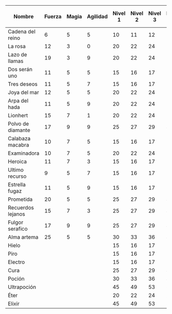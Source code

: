 | Nombre            | Fuerza | Magia | Agilidad | Nivel 1 | Nivel 2 | Nivel 3 | Nivel 4 | Nivel 5 | Nivel 6 | Nivel 7 | Nivel 8 | Nivel 9 | Nivel 0 | Coste Nivel 1 | Coste Nivel 2 | Coste Nivel 3 | Coste Nivel 4 | Coste Nivel 5 | Coste Nivel 6 | Coste Nivel 7 | Coste Nivel 8 | Coste Nivel 9 | Coste Nivel 0 |
|-------------------|--------|-------|----------|---------|---------|---------|---------|---------|---------|---------|---------|---------|---------|---------------|---------------|---------------|---------------|---------------|---------------|---------------|---------------|---------------|---------------|
| Cadena del reino  | 6      | 5     | 5        | 10      | 11      | 12      | 13      | 14      | 15      | 16      | 17      | 18      | 19      | 5             | 5             | 5             | 5             | 5             | 10            | 10            | 10            | 10            | 10            |
| La rosa           | 12     | 3     | 0        | 20      | 22      | 24      | 26      | 28      | 30      | 32      | 34      | 36      | 38      | 15            | 15            | 15            | 15            | 15            | 30            | 30            | 30            | 30            | 30            |
| Lazo de llamas    | 19     | 3     | 9        | 20      | 22      | 24      | 26      | 28      | 30      | 32      | 34      | 36      | 38      | 15            | 15            | 15            | 15            | 15            | 30            | 30            | 30            | 30            | 30            |
| Dos serán uno     | 11     | 5     | 5        | 15      | 16      | 17      | 18      | 19      | 20      | 21      | 22      | 23      | 24      | 10            | 10            | 10            | 10            | 10            | 20            | 20            | 20            | 20            | 20            |
| Tres deseos       | 11     | 5     | 7        | 15      | 16      | 17      | 18      | 19      | 20      | 21      | 22      | 23      | 24      | 10            | 10            | 10            | 10            | 10            | 20            | 20            | 20            | 20            | 20            |
| Joya del mar      | 12     | 5     | 5        | 20      | 22      | 24      | 26      | 28      | 30      | 32      | 34      | 36      | 38      | 15            | 15            | 15            | 15            | 15            | 30            | 30            | 30            | 30            | 30            |
| Arpa del hada     | 11     | 5     | 9        | 20      | 22      | 24      | 26      | 28      | 30      | 32      | 34      | 36      | 38      | 15            | 15            | 15            | 15            | 15            | 30            | 30            | 30            | 30            | 30            |
| Lionhert          | 15     | 7     | 1        | 20      | 22      | 24      | 26      | 28      | 30      | 32      | 34      | 36      | 38      | 15            | 15            | 15            | 15            | 15            | 30            | 30            | 30            | 30            | 30            |
| Polvo de diamante | 17     | 9     | 9        | 25      | 27      | 29      | 31      | 33      | 35      | 37      | 39      | 41      | 43      | 20            | 20            | 20            | 20            | 20            | 40            | 40            | 40            | 40            | 40            |
| Calabaza macabra  | 10     | 7     | 5        | 15      | 16      | 17      | 18      | 19      | 20      | 21      | 22      | 23      | 24      | 10            | 10            | 10            | 10            | 10            | 20            | 20            | 20            | 20            | 20            |
| Examinadora       | 10     | 7     | 5        | 20      | 22      | 24      | 26      | 28      | 30      | 32      | 34      | 36      | 38      | 15            | 15            | 15            | 15            | 15            | 30            | 30            | 30            | 30            | 30            |
| Heroica           | 11     | 7     | 3        | 15      | 16      | 17      | 18      | 19      | 20      | 21      | 22      | 23      | 24      | 10            | 10            | 10            | 10            | 10            | 20            | 20            | 20            | 20            | 20            |
| Ultimo recurso    | 9      | 5     | 7        | 15      | 16      | 17      | 18      | 19      | 20      | 21      | 22      | 23      | 24      | 10            | 10            | 10            | 10            | 10            | 20            | 20            | 20            | 20            | 20            |
| Estrella fugaz    | 11     | 5     | 9        | 15      | 16      | 17      | 18      | 19      | 20      | 21      | 22      | 23      | 24      | 10            | 10            | 10            | 10            | 10            | 20            | 20            | 20            | 20            | 20            |
| Prometida         | 20     | 5     | 5        | 25      | 27      | 29      | 31      | 33      | 35      | 37      | 39      | 41      | 43      | 20            | 20            | 20            | 20            | 20            | 40            | 40            | 40            | 40            | 40            |
| Recuerdos lejanos | 15     | 7     | 3        | 25      | 27      | 29      | 31      | 33      | 35      | 37      | 39      | 41      | 43      | 20            | 20            | 20            | 20            | 20            | 40            | 40            | 40            | 40            | 40            |
| Fulgor serafico   | 17     | 9     | 9        | 25      | 27      | 29      | 31      | 33      | 35      | 37      | 39      | 41      | 43      | 20            | 20            | 20            | 20            | 20            | 40            | 40            | 40            | 40            | 40            |
| Alma artema       | 25     | 5     | 5        | 30      | 33      | 36      | 39      | 42      | 45      | 48      | 51      | 54      | 57      | 15            | 15            | 15            | 15            | 15            | 30            | 30            | 30            | 30            | 30            |
| Hielo             |        |       |          | 15      | 16      | 17      | 18      | 19      | 20      | 21      | 22      | 23      | 24      | 15            | 15            | 15            | 15            | 15            | 30            | 30            | 30            | 30            | 30            |
| Piro              |        |       |          | 15      | 16      | 17      | 18      | 19      | 20      | 21      | 22      | 23      | 24      | 10            | 10            | 10            | 10            | 10            | 10            | 10            | 10            | 10            | 10            |
| Electro           |        |       |          | 15      | 16      | 17      | 18      | 19      | 20      | 21      | 22      | 23      | 24      | 15            | 15            | 15            | 15            | 15            | 30            | 30            | 30            | 30            | 30            |
| Cura              |        |       |          | 25      | 27      | 29      | 31      | 33      | 35      | 37      | 39      | 41      | 43      | 15            | 15            | 15            | 15            | 15            | 30            | 30            | 30            | 30            | 30            |
| Poción            |        |       |          | 30      | 33      | 36      | 39      | 42      | 45      | 48      | 51      | 54      | 57      | 19            | 19            | 19            | 19            | 19            | 38            | 38            | 38            | 38            | 38            |
| Ultrapoción       |        |       |          | 45      | 49      | 53      | 57      | 61      | 65      | 69      | 73      | 77      | 81      | 19            | 19            | 19            | 19            | 19            | 38            | 38            | 38            | 38            | 38            |
| Éter              |        |       |          | 20      | 22      | 24      | 26      | 28      | 30      | 32      | 34      | 36      | 38      | 19            | 19            | 19            | 19            | 19            | 38            | 38            | 38            | 38            | 38            |
| Elixir            |        |       |          | 45      | 49      | 53      | 57      | 61      | 65      | 69      | 73      | 77      | 81      | 19            | 19            | 19            | 19            | 19            | 38            | 38            | 38            | 38            | 38            |
